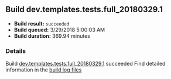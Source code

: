 ## Build dev.templates.tests.full_20180329.1
- **Build result:** `succeeded`
- **Build queued:** 3/29/2018 5:00:03 AM
- **Build duration:** 369.94 minutes
### Details
Build [dev.templates.tests.full_20180329.1](https://winappstudio.visualstudio.com/web/build.aspx?pcguid=a4ef43be-68ce-4195-a619-079b4d9834c2&builduri=vstfs%3a%2f%2f%2fBuild%2fBuild%2f25357) succeeded
Find detailed information in the [build log files](https://uwpctdiags.blob.core.windows.net/buildlogs/dev.templates.tests.full_20180329.1_logs.zip)
